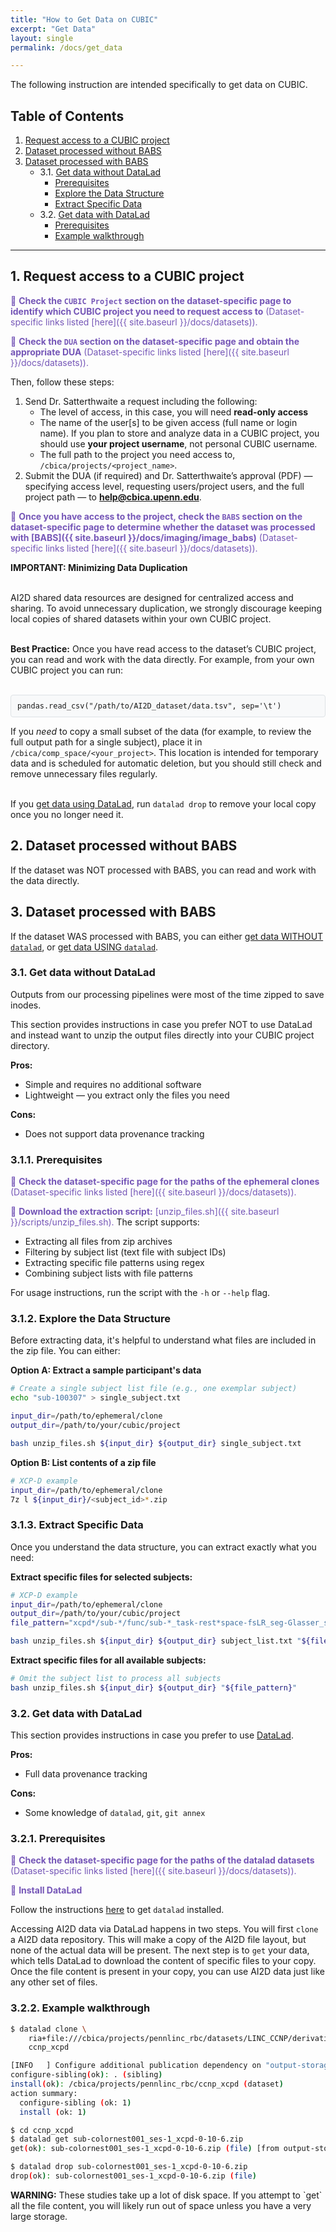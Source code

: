 ```yaml
---
title: "How to Get Data on CUBIC"
excerpt: "Get Data"
layout: single
permalink: /docs/get_data

---
```


The following instruction are intended specifically to get data on CUBIC.


## Table of Contents

1. [Request access to a CUBIC project](#1-request-access-to-a-cubic-project)
2. [Dataset processed without BABS](#2-dataset-processed-without-babs)
3. [Dataset processed with BABS](#3-dataset-processed-with-babs)
   - 3.1. [Get data without DataLad](#31-get-data-without-datalad)
     - [Prerequisites](#311-prerequisites)
     - [Explore the Data Structure](#312-explore-the-data-structure)
     - [Extract Specific Data](#313-extract-specific-data)
   - 3.2. [Get data with DataLad](#32-get-data-with-datalad)
     - [Prerequisites](#321-prerequisites)
     - [Example walkthrough](#322-example-walkthrough)

---

## 1. Request access to a CUBIC project

<span style="color: #7556b7;">🌟 **Check the `CUBIC Project` section on the dataset-specific page to identify which CUBIC project you need to request access to** (Dataset-specific links listed [here]({{ site.baseurl }}/docs/datasets)).</span>

<span style="color: #7556b7;">🌟 **Check the `DUA` section on the dataset-specific page and obtain the appropriate DUA** (Dataset-specific links listed [here]({{ site.baseurl }}/docs/datasets)).</span> 

Then, follow these steps:

1. Send Dr. Satterthwaite a request including the following:
    - The level of access, in this case, you will need **read-only access**
    - The name of the user[s] to be given access (full name or login name). If you plan to store and analyze data in a CUBIC project, you should use **your project username**, not personal CUBIC username.
    - The full path to the project you need access to, `/cbica/projects/<project_name>`.
2. Submit the DUA (if required) and Dr. Satterthwaite’s approval (PDF) — specifying access level, requesting users/project users, and the full project path — to <span style="color: blue;">**help@cbica.upenn.edu**</span>.


<span style="color: #7556b7;">🌟 **Once you have access to the project, check the `BABS` section on the dataset-specific page to determine whether the dataset was processed with [BABS]({{  site.baseurl }}/docs/imaging/image_babs)** (Dataset-specific links listed [here]({{ site.baseurl }}/docs/datasets)).</span>

<div class="alert alert-danger" role="alert">
  <b>IMPORTANT: Minimizing Data Duplication</b><br><br>
  
  AI2D shared data resources are designed for centralized access and sharing. To avoid unnecessary duplication, we strongly discourage keeping local copies of shared datasets within your own CUBIC project.<br><br>
  
  <b>Best Practice:</b> Once you have read access to the dataset’s CUBIC project, you can read and work with the data directly. For example, from your own CUBIC project you can run:<br><br>
  
  <pre style="background-color: #f8f9fa; border: 1px solid #dee2e6; border-radius: 4px; padding: 10px; font-family: 'Courier New', monospace; font-size: 14px;"><code>pandas.read_csv("/path/to/AI2D_dataset/data.tsv", sep='\t')</code></pre>
  
  If you <i>need</i> to copy a small subset of the data (for example, to review the full output path for a single subject), place it in <code>/cbica/comp_space/&lt;your_project&gt;</code>. This location is intended for temporary data and is scheduled for automatic deletion, but you should still check and remove unnecessary files regularly.<br><br>

  If you <a href="#32-get-data-with-datalad">get data using DataLad</a>, run <code>datalad drop</code> to remove your local copy once you no longer need it.

</div>

## 2. Dataset processed without BABS

If the dataset was NOT processed with BABS, you can read and work with the data directly.

## 3. Dataset processed with BABS

If the dataset WAS processed with BABS, you can either [get data WITHOUT `datalad`](#31-get-data-without-datalad), or [get data USING `datalad`](#32-get-data-with-datalad).

### 3.1. Get data without DataLad

Outputs from our processing pipelines were most of the time zipped to save inodes.

This section provides instructions in case you prefer NOT to use DataLad and instead want to unzip the output files directly into your CUBIC project directory.

**Pros:**
- Simple and requires no additional software
- Lightweight — you extract only the files you need

**Cons:**
- Does not support data provenance tracking  

### 3.1.1. Prerequisites

<span style="color: #7556b7;">🌟 **Check the dataset-specific page for the paths of the ephemeral clones** (Dataset-specific links listed [here]({{ site.baseurl }}/docs/datasets)).</span>

<span style="color: #7556b7;">🌟 **Download the extraction script:** [unzip_files.sh]({{ site.baseurl }}/scripts/unzip_files.sh).</span> The script supports:
- Extracting all files from zip archives
- Filtering by subject list (text file with subject IDs)
- Extracting specific file patterns using regex
- Combining subject lists with file patterns

For usage instructions, run the script with the `-h` or `--help` flag.

### 3.1.2. Explore the Data Structure

Before extracting data, it's helpful to understand what files are included in the zip file. You can either:

**Option A: Extract a sample participant's data**
```bash
# Create a single subject list file (e.g., one exemplar subject)
echo "sub-100307" > single_subject.txt

input_dir=/path/to/ephemeral/clone
output_dir=/path/to/your/cubic/project

bash unzip_files.sh ${input_dir} ${output_dir} single_subject.txt
```

**Option B: List contents of a zip file**
```bash
# XCP-D example
input_dir=/path/to/ephemeral/clone
7z l ${input_dir}/<subject_id>*.zip
```

### 3.1.3. Extract Specific Data

Once you understand the data structure, you can extract exactly what you need:

**Extract specific files for selected subjects:**
```bash
# XCP-D example
input_dir=/path/to/ephemeral/clone
output_dir=/path/to/your/cubic/project
file_pattern="xcpd*/sub-*/func/sub-*_task-rest*space-fsLR_seg-Glasser_stat-pearsoncorrelation_relmat.tsv"

bash unzip_files.sh ${input_dir} ${output_dir} subject_list.txt "${file_pattern}"

```

**Extract specific files for all available subjects:**
```bash
# Omit the subject list to process all subjects
bash unzip_files.sh ${input_dir} ${output_dir} "${file_pattern}"
```

### 3.2. Get data with DataLad

This section provides instructions in case you prefer to use [DataLad](https://handbook.datalad.org/en/latest/intro/philosophy.html).

**Pros:**
- Full data provenance tracking

**Cons:**
- Some knowledge of `datalad`, `git`, `git annex` 

### 3.2.1. Prerequisites

<span style="color: #7556b7;">🌟 **Check the dataset-specific page for the paths of the datalad datasets** (Dataset-specific links listed [here]({{ site.baseurl }}/docs/datasets)).</span>

<span style="color: #7556b7;">🌟 **Install DataLad**</span>

Follow the instructions [here](https://www.datalad.org/#install) to get `datalad` installed.

Accessing AI2D data via DataLad happens in two steps. You will first `clone` a AI2D data repository. This will make a copy of the AI2D file layout, but none of the actual data will be present. The next step is to `get` your data, which tells DataLad to download the content of specific files to your copy. Once the file content is present in your copy, you can use AI2D data just like any other set of files.

### 3.2.2. Example walkthrough

```bash
$ datalad clone \
    ria+file:///cbica/projects/pennlinc_rbc/datasets/LINC_CCNP/derivatives/xcpd-0-10-6-babs/output_ria#~data \
    ccnp_xcpd

[INFO   ] Configure additional publication dependency on "output-storage"                                                                           
configure-sibling(ok): . (sibling)
install(ok): /cbica/projects/pennlinc_rbc/ccnp_xcpd (dataset)
action summary:
  configure-sibling (ok: 1)
  install (ok: 1)

$ cd ccnp_xcpd
$ datalad get sub-colornest001_ses-1_xcpd-0-10-6.zip
get(ok): sub-colornest001_ses-1_xcpd-0-10-6.zip (file) [from output-storage...]

$ datalad drop sub-colornest001_ses-1_xcpd-0-10-6.zip
drop(ok): sub-colornest001_ses-1_xcpd-0-10-6.zip (file)  
```

<div class="alert alert-primary" role="alert">
  <b>WARNING:</b> These studies take up a lot of disk space. If you attempt to `get` all the file content, you will likely run out of space unless you have a very large storage.
</div>
